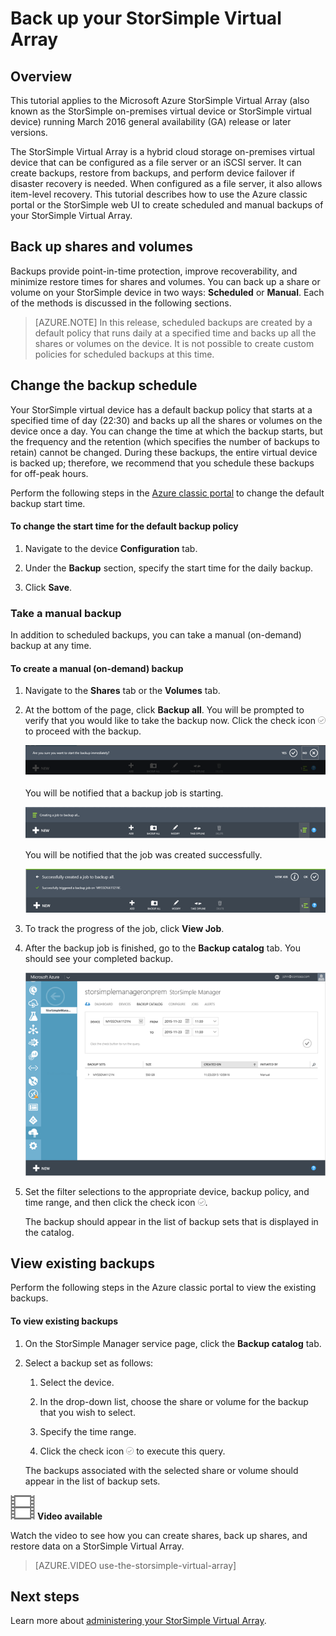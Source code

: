 <properties 
   pageTitle="StorSimple Virtual Array backup tutorial | Microsoft Azure"
   description="Describes how to back up StorSimple Virtual Array shares and volumes."
   services="storsimple"
   documentationCenter="NA"
   authors="alkohli"
   manager="carmonm"
   editor="" />
<tags 
   ms.service="storsimple"
   ms.devlang="NA"
   ms.topic="article"
   ms.tgt_pltfrm="NA"
   ms.workload="TBD"
   ms.date="06/07/2016"
   ms.author="alkohli" />


# <a name="back-up-your-storsimple-virtual-array"></a>Back up your StorSimple Virtual Array

## <a name="overview"></a>Overview 

This tutorial applies to the Microsoft Azure StorSimple Virtual Array (also known as the StorSimple on-premises virtual device or StorSimple virtual device) running March 2016 general availability (GA) release or later versions.

The StorSimple Virtual Array is a hybrid cloud storage on-premises virtual device that can be configured as a file server or an iSCSI server. It can create backups, restore from backups, and perform device failover if disaster recovery is needed. When configured as a file server, it also allows item-level recovery. This tutorial describes how to use the Azure classic portal or the StorSimple web UI to create scheduled and manual backups of your StorSimple Virtual Array.


## <a name="back-up-shares-and-volumes"></a>Back up shares and volumes

Backups provide point-in-time protection, improve recoverability, and minimize restore times for shares and volumes. You can back up a share or volume on your StorSimple device in two ways: **Scheduled** or **Manual**. Each of the methods is discussed in the following sections.

> [AZURE.NOTE] In this release, scheduled backups are created by a default policy that runs daily at a specified time and backs up all the shares or volumes on the device. It is not possible to create custom policies for scheduled backups at this time.

## <a name="change-the-backup-schedule"></a>Change the backup schedule

Your StorSimple virtual device has a default backup policy that starts at a specified time of day (22:30) and backs up all the shares or volumes on the device once a day. You can change the time at which the backup starts, but the frequency and the retention (which specifies the number of backups to retain) cannot be changed. During these backups, the entire virtual device is backed up; therefore, we recommend that you schedule these backups for off-peak hours.

Perform the following steps in the [Azure classic portal](https://manage.windowsazure.com/) to change the default backup start time.

#### <a name="to-change-the-start-time-for-the-default-backup-policy"></a>To change the start time for the default backup policy

1. Navigate to the device **Configuration** tab.

2. Under the **Backup** section, specify the start time for the daily backup.

3. Click **Save**.

### <a name="take-a-manual-backup"></a>Take a manual backup

In addition to scheduled backups, you can take a manual (on-demand) backup at any time.

#### <a name="to-create-a-manual-(on-demand)-backup"></a>To create a manual (on-demand) backup

1. Navigate to the **Shares** tab or the **Volumes** tab.

2. At the bottom of the page, click **Backup all**. You will be prompted to verify that you would like to take the backup now. Click the check icon ![check icon](./media/storsimple-ova-backup/image3.png) to proceed with the backup.

    ![backup confirmation](./media/storsimple-ova-backup/image4.png)

    You will be notified that a backup job is starting.

    ![backup starting](./media/storsimple-ova-backup/image5.png)

    You will be notified that the job was created successfully.

    ![backup job created](./media/storsimple-ova-backup/image7.png)

3. To track the progress of the job, click **View Job**.

4. After the backup job is finished, go to the **Backup catalog** tab. You should see your completed backup.

    ![Completed backup](./media/storsimple-ova-backup/image8.png)

5. Set the filter selections to the appropriate device, backup policy, and time range, and then click the check icon ![check icon](./media/storsimple-ova-backup/image3.png).

    The backup should appear in the list of backup sets that is displayed in the catalog.

## <a name="view-existing-backups"></a>View existing backups

Perform the following steps in the Azure classic portal to view the existing backups.

#### <a name="to-view-existing-backups"></a>To view existing backups

1. On the StorSimple Manager service page, click the **Backup catalog** tab.

2. Select a backup set as follows:

    1. Select the device.

    2. In the drop-down list, choose the share or volume for the backup that you wish to select.

    3. Specify the time range.

    4. Click the check icon ![](./media/storsimple-ova-backup/image3.png) to execute this query.

    The backups associated with the selected share or volume should appear in the list of backup sets.

![video_icon](./media/storsimple-ova-backup/video_icon.png) **Video available**

Watch the video to see how you can create shares, back up shares, and restore data on a StorSimple Virtual Array.

> [AZURE.VIDEO use-the-storsimple-virtual-array]

## <a name="next-steps"></a>Next steps

Learn more about [administering your StorSimple Virtual Array](storsimple-ova-web-ui-admin.md).



<!--HONumber=Oct16_HO2-->


